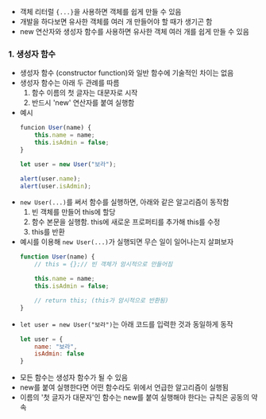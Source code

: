 - 객체 리터럴 `{...}`을 사용하면 객체를 쉽게 만들 수 있음
- 개발을 하다보면 유사한 객체를 여러 개 만들어야 할 때가 생기곤 함
- new 연산자와 생성자 함수를 사용하면 유사한 객체 여러 개를 쉽게 만들 수 있음

### 1. 생성자 함수
- 생성자 함수 (constructor function)와 일반 함수에 기술적인 차이는 없음
- 생성자 함수는 아래 두 관례를 따름
    1. 함수 이름의 첫 글자는 대문자로 시작
    2. 반드시 'new' 연산자를 붙여 실행함
- 예시
    ``` javascript
    funcion User(name) {
        this.name = name;
        this.isAdmin = false;
    }

    let user = new User("보라");

    alert(user.name);
    alert(user.isAdmin);
    ```
- `new User(...)`를 써서 함수를 실행하면, 아래와 같은 알고리즘이 동작함
    1. 빈 객체를 만들어 this에 할당
    2. 함수 본문을 실행함. this에 새로운 프로퍼티를 추가해 this를 수정
    3. this를 반환
- 예시를 이용해 `new User(...)`가 실행되면 무슨 일이 일어나는지 살펴보자
    ``` javascript
    function User(name) {
        // this = {};// 빈 객체가 암시적으로 만들어짐

        this.name = name;
        this.isAdmin = false;

        // return this; (this가 암시적으로 반환됨)
    }
    ```
- `let user = new User("보라")`는 아래 코드를 입력한 것과 동일하게 동작
    ``` javascript
    let user = {
        name: "보라",
        isAdmin: false
    }
    ```
- 모든 함수는 생성자 함수가 될 수 있음
- new를 붙여 실행한다면 어떤 함수라도 위에서 언급한 알고리즘이 실행됨
- 이름의 '첫 글자가 대문자'인 함수는 new를 붙여 실행해야 한다는 규칙은 공동의 약속